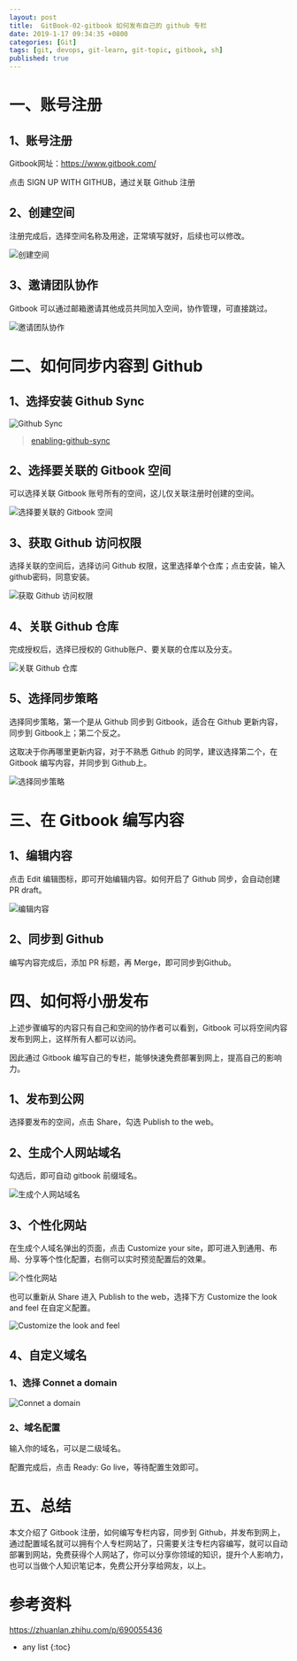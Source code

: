 ```yaml
---
layout: post
title:  GitBook-02-gitbook 如何发布自己的 github 专栏
date: 2019-1-17 09:34:35 +0800
categories: [Git]
tags: [git, devops, git-learn, git-topic, gitbook, sh]
published: true
---
```


# 一、账号注册

## 1、账号注册

Gitbook网址：https://www.gitbook.com/

点击 SIGN UP WITH GITHUB，通过关联 Github 注册

## 2、创建空间

注册完成后，选择空间名称及用途，正常填写就好，后续也可以修改。

![创建空间](https://pic2.zhimg.com/v2-7ed1994cf6ca7f03059bfe49dcd63c5b_1440w.jpg)

## 3、邀请团队协作

Gitbook 可以通过邮箱邀请其他成员共同加入空间，协作管理，可直接跳过。

![邀请团队协作](https://pica.zhimg.com/v2-ef93d7ec7ecfcbf5badf230443a8f3fe_1440w.jpg)

# 二、如何同步内容到 Github

## 1、选择安装 Github Sync

![Github Sync](https://picx.zhimg.com/v2-f36e50bc9ac41947513b0ea78081287b_1440w.jpg)

> [enabling-github-sync](https://docs.gitbook.com/~/changes/pfQHJq75QY5xMYvctdXP/integrations/git-sync/enabling-github-sync)

## 2、选择要关联的 Gitbook 空间

可以选择关联 Gitbook 账号所有的空间，这儿仅关联注册时创建的空间。

![选择要关联的 Gitbook 空间](https://pic1.zhimg.com/v2-3ad23fbfc57a6a21833029dc9f5aa3d0_1440w.jpg)

## 3、获取 Github 访问权限

选择关联的空间后，选择访问 Github 权限，这里选择单个仓库；点击安装，输入github密码，同意安装。

![获取 Github 访问权限](https://pic4.zhimg.com/v2-7fc92172de808ff7b7738ebf3e2bab73_1440w.jpg)

## 4、关联 Github 仓库

完成授权后，选择已授权的 Github账户、要关联的仓库以及分支。

![关联 Github 仓库](https://pic1.zhimg.com/v2-181bc56f361a9d4679812dd3bf62e56c_1440w.jpg)

## 5、选择同步策略

选择同步策略，第一个是从 Github 同步到 Gitbook，适合在 Github 更新内容，同步到 Gitbook上；第二个反之。

这取决于你再哪里更新内容，对于不熟悉 Github 的同学，建议选择第二个，在 Gitbook 编写内容，并同步到 Github上。

![选择同步策略](https://pic1.zhimg.com/v2-1107daa91ca28c01bd7826abbfc29f22_1440w.jpg)

# 三、在 Gitbook 编写内容

## 1、编辑内容

点击 Edit 编辑图标，即可开始编辑内容。如何开启了 Github 同步，会自动创建 PR draft。

![编辑内容](https://pica.zhimg.com/v2-e54126fa40c5d8c422a3f7aa47dc44c2_1440w.jpg)

## 2、同步到 Github

编写内容完成后，添加 PR 标题，再 Merge，即可同步到Github。

# 四、如何将小册发布

上述步骤编写的内容只有自己和空间的协作者可以看到，Gitbook 可以将空间内容发布到网上，这样所有人都可以访问。

因此通过 Gitbook 编写自己的专栏，能够快速免费部署到网上，提高自己的影响力。

## 1、发布到公网

选择要发布的空间，点击 Share，勾选 Publish to the web。

## 2、生成个人网站域名

勾选后，即可自动 gitbook 前缀域名。

![生成个人网站域名](https://pic4.zhimg.com/v2-08196f693b450023e19f1620e0544a7b_1440w.jpg)

## 3、个性化网站

在生成个人域名弹出的页面，点击 Customize your site，即可进入到通用、布局、分享等个性化配置，右侧可以实时预览配置后的效果。

![个性化网站](https://picx.zhimg.com/v2-08286b87a5170708c4a96fc1a10cc23f_1440w.jpg)

也可以重新从 Share 进入 Publish to the web，选择下方 Customize the look and feel 在自定义配置。

![Customize the look and feel](https://picx.zhimg.com/v2-0fb0acfde677adbce99916395d81f295_1440w.jpg)

## 4、自定义域名

### 1、选择 Connet a domain

![Connet a domain](https://pic1.zhimg.com/v2-1bb9cc535a2f9f1315de5eb6b5002706_1440w.jpg)

### 2、域名配置

输入你的域名，可以是二级域名。

配置完成后，点击 Ready: Go live，等待配置生效即可。

# 五、总结

本文介绍了 Gitbook 注册，如何编写专栏内容，同步到 Github，并发布到网上，通过配置域名就可以拥有个人专栏网站了，只需要关注专栏内容编写，就可以自动部署到网站，免费获得个人网站了，你可以分享你领域的知识，提升个人影响力，也可以当做个人知识笔记本，免费公开分享给网友，以上。

# 参考资料

https://zhuanlan.zhihu.com/p/690055436

* any list
{:toc}
